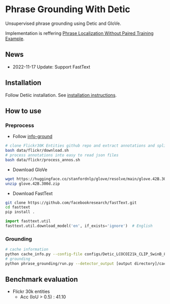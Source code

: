 # Phrase Grounding With Detic

Unsupervised phrase grounding using Detic and GloVe.

Implementation is reffering [Phrase Localization Without Paired Training Example](https://openaccess.thecvf.com/content_ICCV_2019/papers/Wang_Phrase_Localization_Without_Paired_Training_Examples_ICCV_2019_paper.pdf).

## News
- 2022-11-17 Update: Support FastText


## Installation

Follow Detiic installation. See [installation instructions](docs/INSTALL.md).

## How to use

### Preprocess

- Follow [info-ground](https://github.com/BigRedT/info-ground)
```bash
# clone Flickr30K Entities github repo and extract annotations and splits
bash data/flickr/download.sh
# process annotations into easy to read json files
bash data/flickr/process_annos.sh
```
- Download GloVe
```bash
wget https://huggingface.co/stanfordnlp/glove/resolve/main/glove.42B.300d.zip
unzip glove.42B.300d.zip
```

- Download FastText
```bash
git clone https://github.com/facebookresearch/fastText.git
cd fasttext
pip install .
```
```python
import fasttext.util
fasttext.util.download_model('en', if_exists='ignore')  # English
```

### Grounding
```bash
# cache information
python cache_info.py --config-file configs/Detic_LCOCOI21k_CLIP_SwinB_896b32_4x_ft4x_max-size.yaml --input ~/dataset/flickr30k_entities/test.txt --flickr_dir [Flickr30k images directory] --output [output directory] --vocabulary lvis --opts MODEL.WEIGHTS models/Detic_LCOCOI21k_CLIP_SwinB_896b32_4x_ft4x_max-size.pth
# grounding
python phrase_grounding/run.py --detector_output [output directory]/cache_data.json --sentence_file path/to/sentences_test.json --bbox_file path/to/bounding_boxes_test.json --embedding [glove, fasttext] --embedding_path path/to/embedding_file --image_dir path/to/image
```

## Benchmark evaluation
- Flickr 30k entities
    - Acc (IoU > 0.5) : 41.10
